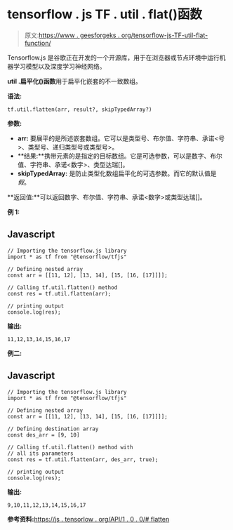 # tensorflow . js TF . util . flat()函数

> 原文:[https://www . geesforgeks . org/tensorflow-js-TF-util-flat-function/](https://www.geeksforgeeks.org/tensorflow-js-tf-util-flatten-function/)

Tensorflow.js 是谷歌正在开发的一个开源库，用于在浏览器或节点环境中运行机器学习模型以及深度学习神经网络。

**util .扁平化()函数**用于扁平化嵌套的不一致数组。

**语法:**

```
tf.util.flatten(arr, result?, skipTypedArray?)
```

**参数:**

*   **arr:** 要展平的是所述嵌套数组。它可以是类型号、布尔值、字符串、承诺<号>、类型号、递归类型号或类型号>。
*   **结果:**携带元素的是指定的目标数组。它是可选参数，可以是数字、布尔值、字符串、承诺<数字>、类型达瑞[]。
*   **skipTypedArray:** 是防止类型化数组扁平化的可选参数。而它的默认值是*假*。

**返回值:**可以返回数字、布尔值、字符串、承诺<数字>或类型达瑞[]。

**例 1:**

## Javascript

```
// Importing the tensorflow.js library
import * as tf from "@tensorflow/tfjs"

// Defining nested array
const arr = [[11, 12], [13, 14], [15, [16, [17]]]];

// Calling tf.util.flatten() method
const res = tf.util.flatten(arr);

// printing output
console.log(res);
```

**输出:**

```
11,12,13,14,15,16,17
```

**例二:**

## Javascript

```
// Importing the tensorflow.js library
import * as tf from "@tensorflow/tfjs"

// Defining nested array
const arr = [[11, 12], [13, 14], [15, [16, [17]]]];

// Defining destination array
const des_arr = [9, 10]

// Calling tf.util.flatten() method with
// all its parameters
const res = tf.util.flatten(arr, des_arr, true);

// printing output
console.log(res);
```

**输出:**

```
9,10,11,12,13,14,15,16,17
```

**参考资料:**[https://js . tensorlow . org/API/1 . 0 . 0/# flatten](https://js.tensorflow.org/api/1.0.0/#flatten)